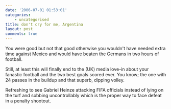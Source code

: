 ```yaml
---
date: '2006-07-01 01:53:01'
categories:
    - uncategorised
title: don't cry for me, Argentina
layout: post
comments: true
---
```

You were good but not that good otherwise you wouldn't have needed extra
time against Mexico and would have beaten the Germans in two hours of
football.

Still, at least this will finally end to the (UK) media love-in about
your fanastic football and the two best goals scored ever. You know; the
one with 24 passes in the buildup and that superb, dipping volley.

Refreshing to see Gabriel Heinze attacking FIFA officials instead of
lying on the turf and sobbing uncontrollably which is the proper way to
face defeat in a penalty shootout.
